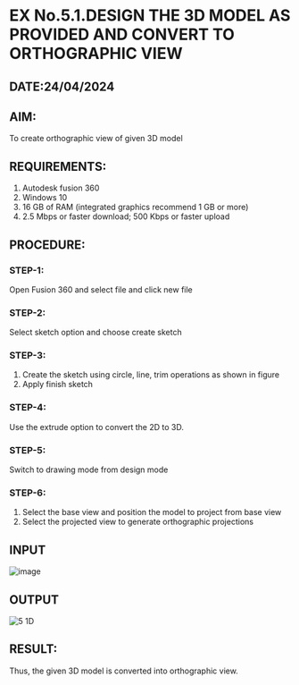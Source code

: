 # EX No.5.1.DESIGN THE 3D MODEL AS PROVIDED AND CONVERT TO ORTHOGRAPHIC VIEW
## DATE:24/04/2024

## AIM: 
To create orthographic view of given 3D model

## REQUIREMENTS: 
1. Autodesk fusion 360
2. Windows 10
3. 16 GB of RAM (integrated graphics recommend 1 GB or more)
4. 2.5 Mbps or faster download; 500 Kbps or faster upload 

## PROCEDURE:

### STEP-1:
Open Fusion 360 and select file and click new file

### STEP-2:
Select sketch option and choose create sketch

### STEP-3: 
1. Create the sketch using circle, line, trim operations as shown in figure
2. Apply finish sketch 

### STEP-4:
 Use the extrude option to convert the 2D to 3D.

### STEP-5:
Switch to drawing mode from design mode 
          
### STEP-6:
1. Select the base view and position the model to project from base view 
2. Select the projected view to generate orthographic projections

## INPUT
![image](https://user-images.githubusercontent.com/113594316/199408705-ed302b2a-90c3-41c0-9cc4-791a93366e2a.png)

## OUTPUT
![5 1D](https://github.com/Dharsanrameshkumar/EX-No.5.1.-DESIGN-THE-3D-MODEL-AS-PROVIDED-AND-CONVERT-TO-ORTHOGRAPHIC-VIEW/assets/144870430/eac99bfd-b304-4f7c-94ed-04cc389b07a7)

## RESULT:
Thus, the given 3D model is converted into orthographic view.


